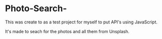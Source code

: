 # Photo-Search-

This was create to as a test project for myself to put API's using JavaScript.

It's made to seach for the photos and all them from Unsplash.
